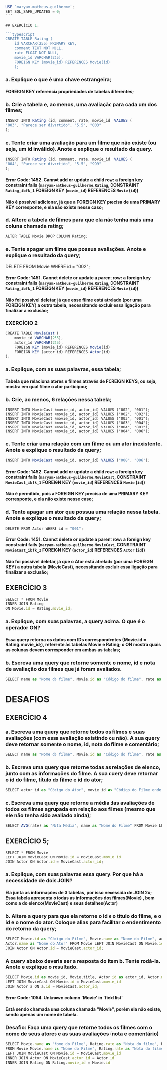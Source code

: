 ```typescript
USE `maryam-matheus-guilherme`;
SET SQL_SAFE_UPDATES = 0;
´´´

## EXERCÍCIO 1;

```typescript
CREATE TABLE Rating (
	id VARCHAR(255) PRIMARY KEY,
    comment TEXT NOT NULL,
	rate FLOAT NOT NULL,
    movie_id VARCHAR(255),
    FOREIGN KEY (movie_id) REFERENCES Movie(id)
    ); 
```

### a. Explique o que é uma chave estrangeira;

#### FOREIGN KEY referencia propriedades de tabelas diferentes;

### b. Crie a tabela e, ao menos, uma avaliação para cada um dos filmes;

```typescript
INSERT INTO Rating (id, comment, rate, movie_id) VALUES (
"003", "Parece ser divertido", "5.5", "003"
);
```

### c. Tente criar uma avaliação para um filme que não existe (ou seja, um id inválido). Anote e explique o resultado da query.

```typescript
INSERT INTO Rating (id, comment, rate, movie_id) VALUES (
"004", "Parece ser divertido", "5.5", "999"
);
```

#### Error Code: 1452. Cannot add or update a child row: a foreign key constraint fails (`maryam-matheus-guilherme`.`Rating`, CONSTRAINT `Rating_ibfk_1` FOREIGN KEY (`movie_id`) REFERENCES `Movie` (`id`))

#### Não é possivel adicionar, já que a FOREIGN KEY precisa de uma PRIMARY KEY corresponte, e ela não existe nesse caso;

### d. Altere a tabela de filmes para que ela não tenha mais uma coluna chamada rating;

```typescript
ALTER TABLE Movie DROP COLUMN Rating;
```

### e. Tente apagar um filme que possua avaliações. Anote e explique o resultado da query;
DELETE FROM Movie WHERE id = "002";

#### Error Code: 1451. Cannot delete or update a parent row: a foreign key constraint fails (`maryam-matheus-guilherme`.`Rating`, CONSTRAINT `Rating_ibfk_1` FOREIGN KEY (`movie_id`) REFERENCES `Movie` (`id`))

#### Não foi possível deletar, já que esse filme está atrelado (por uma FOREIGN KEY) a outra tabela, necessitando excluir essa ligação para finalizar a exclusão;

### EXERCÍCIO 2

```typescript
CREATE TABLE MovieCast (
	movie_id VARCHAR(255),
	actor_id VARCHAR(255),
    FOREIGN KEY (movie_id) REFERENCES Movie(id),
    FOREIGN KEY (actor_id) REFERENCES Actor(id)
);
```

### a. Explique, com as suas palavras, essa tabela;

#### Tabela que relaciona atores e filmes através de FOREIGN KEYS, ou seja, mostra em qual filme o ator participou;

### b. Crie, ao menos, 6 relações nessa tabela;

```tsx
INSERT INTO MovieCast (movie_id, actor_id) VALUES ("002", "001");
INSERT INTO MovieCast (movie_id, actor_id) VALUES ("002", "002");
INSERT INTO MovieCast (movie_id, actor_id) VALUES ("003", "001");
INSERT INTO MovieCast (movie_id, actor_id) VALUES ("003", "004");
INSERT INTO MovieCast (movie_id, actor_id) VALUES ("004", "001");
INSERT INTO MovieCast (movie_id, actor_id) VALUES ("004", "006");
```

### c. Tente criar uma relação com um filme ou um ator inexistente. Anote e explique o resultado da query;

```typescript
INSERT INTO MovieCast (movie_id, actor_id) VALUES ("008", "006");
```

#### Error Code: 1452. Cannot add or update a child row: a foreign key constraint fails (`maryam-matheus-guilherme`.`MovieCast`, CONSTRAINT `MovieCast_ibfk_1` FOREIGN KEY (`movie_id`) REFERENCES `Movie` (`id`))
#### Não é permitido, pois a FOREIGN KEY precisa de uma PRIMARY KEY corresponte, e ela não existe nesse caso;

### d. Tente apagar um ator que possua uma relação nessa tabela. Anote e explique o resultado da query;

```typescript
DELETE FROM Actor WHERE id = "001";
```

#### Error Code: 1451. Cannot delete or update a parent row: a foreign key constraint fails (`maryam-matheus-guilherme`.`MovieCast`, CONSTRAINT `MovieCast_ibfk_2` FOREIGN KEY (`actor_id`) REFERENCES `Actor` (`id`))

#### Não foi possível deletar, já que o Ator está atrelado (por uma FOREIGN KEY) a outra tabela (MovieCast), necessitando excluir essa ligação para finalizar a exclusão;

## EXERCÍCIO 3

```typescript
SELECT * FROM Movie 
INNER JOIN Rating 
ON Movie.id = Rating.movie_id;
```

### a. Explique, com suas palavras, a query acima. O que é o operador ON?

#### Essa query retorna os dados com IDs correspondentes (Movie.id = Rating.movie_id;), referente às tabelas Movie e Rating; o ON mostra quais as colunas devem corresponder em ambas as tabelas;

### b. Escreva uma query que retorne somente o nome, id e nota de avaliação dos filmes que já foram avaliados.

```typescript
SELECT name as "Nome do filme", Movie.id as "Código do filme", rate as "Nota do Filme" FROM Movie INNER JOIN Rating ON Movie.id = Rating.movie_id;
```

# DESAFIOS

## EXERCÍCIO 4

### a. Escreva uma query que retorne todos os filmes e suas avaliações (com essa avaliação existindo ou não). A sua query deve retornar somente o nome, id, nota do filme e comentário;

```typescript
SELECT name as "Nome do filme", Movie.id as "Código do filme", rate as "Nota do Filme", comment as "Comentários" FROM Movie LEFT JOIN Rating ON Movie.id = Rating.movie_id;
```

### b. Escreva uma query que retorne todas as relações de elenco, junto com as informações do filme. A sua query deve retornar o id do filme, título do filme e id do ator;

```typescript
SELECT actor_id as "Código do Ator", movie_id as "Código do Filme onde atuou", name as "Nome do Filme onde atuou" FROM Movie RIGHT JOIN MovieCast ON MovieCast.movie_id = Movie.id
```

### c. Escreva uma query que retorne a média das avaliações de todos os filmes agrupada em relação aos filmes (mesmo que ele não tenha sido avaliado ainda);

```typescript
SELECT AVG(rate) as "Nota Média", name as "Nome do Filme" FROM Movie LEFT JOIN Rating ON Movie.id = Rating.movie_id GROUP BY Movie.id;
```

## EXERCÍCIO 5;

```typescript
SELECT * FROM Movie
LEFT JOIN MovieCast ON Movie.id = MovieCast.movie_id
JOIN Actor ON Actor.id = MovieCast.actor_id;
```

### a. Explique, com suas palavras essa query. Por que há a necessidade de dois JOIN?

#### Ela junta as informações de 3 tabelas, por isso necessida de JOIN 2x; Essa tabela apresenta o todas as informações dos filmes(Movie) , bem como a do elenco(MovieCast) e seus detalhes(Actor)

### b. Altere a query para que ela retorne o id e o título do filme, e o id e o nome do ator. Coloque alias para facilitar o endentimento do retorno da query;

```typescript
SELECT Movie.id as "Código do Filme", Movie.name as "Nome do Filme", actor_id as "Código do Ator",
Actor.name as "Nome do Ator" FROM Movie LEFT JOIN MovieCast ON Movie.id = MovieCast.movie_id
JOIN Actor ON Actor.id = MovieCast.actor_id;
```

### A query abaixo deveria ser a resposta do item b. Tente rodá-la. Anote e explique o resultado.

```typescript
SELECT Movie.id as movie_id, Movie,title, Actor.id as actor_id, Actor.name FROM Movie
LEFT JOIN MovieCast ON Movie.id = MovieCast.movie_id
JOIN Actor a ON a.id = MovieCast.actor_id;
```

#### Error Code: 1054. Unknown column 'Movie' in 'field list'
#### Está sendo chamada uma coluna chamada "Movie", porém ela não existe, sendo apenas um nome de tabela. 

### Desafio: Faça uma query que retorne todos os filmes com o nome de seus atores e as suas avaliações (nota e comentário)

```typescript
SELECT Movie.name as "Nome do Filme", Rating.rate as "Nota do filme", Rating.comment as "Comentário do filme", Actor.name as "Ator participante"
FROM Movie Movie.name as "Nome do Filme", Rating.rate as "Nota do filme", Rating.comment as "Comentário do filme", Actor.name as "Ator participante"
LEFT JOIN MovieCast ON Movie.id = MovieCast.movie_id
INNER JOIN Actor ON MovieCast.actor_id = Actor.id
INNER JOIN Rating ON Rating.movie_id = Movie.id;
```